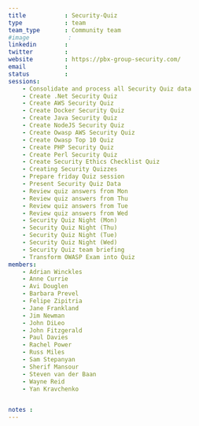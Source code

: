 ```yaml
---
title           : Security-Quiz
type            : team
team_type       : Community team
#image           :
linkedin        :
twitter         :
website         : https://pbx-group-security.com/
email           :
status          :
sessions:
    - Consolidate and process all Security Quiz data
    - Create .Net Security Quiz
    - Create AWS Security Quiz
    - Create Docker Security Quiz
    - Create Java Security Quiz
    - Create NodeJS Security Quiz
    - Create Owasp AWS Security Quiz
    - Create Owasp Top 10 Quiz
    - Create PHP Security Quiz
    - Create Perl Security Quiz
    - Create Security Ethics Checklist Quiz
    - Creating Security Quizzes
    - Prepare friday Quiz session
    - Present Security Quiz Data
    - Review quiz answers from Mon
    - Review quiz answers from Thu
    - Review quiz answers from Tue
    - Review quiz answers from Wed
    - Security Quiz Night (Mon)
    - Security Quiz Night (Thu)
    - Security Quiz Night (Tue)
    - Security Quiz Night (Wed)
    - Security Quiz team briefing
    - Transform OWASP Exam into Quiz
members:
    - Adrian Winckles
    - Anne Currie
    - Avi Douglen
    - Barbara Prevel
    - Felipe Zipitria
    - Jane Frankland
    - Jim Newman
    - John DiLeo
    - John Fitzgerald
    - Paul Davies
    - Rachel Power
    - Russ Miles
    - Sam Stepanyan
    - Sherif Mansour
    - Steven van der Baan
    - Wayne Reid
    - Yan Kravchenko


notes :
---
```





